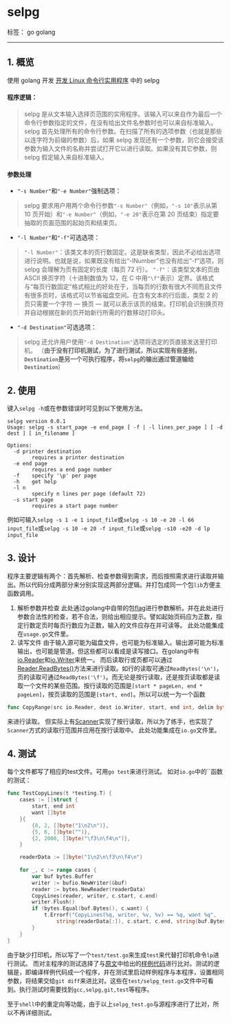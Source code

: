# selpg

标签： go golang

---

## 1. 概览
使用 golang 开发 [开发 Linux 命令行实用程序](https://www.ibm.com/developerworks/cn/linux/shell/clutil/index.html) 中的 selpg

#### 程序逻辑：
> selpg 是从文本输入选择页范围的实用程序。该输入可以来自作为最后一个命令行参数指定的文件，在没有给出文件名参数时也可以来自标准输入。
selpg 首先处理所有的命令行参数。在扫描了所有的选项参数（也就是那些以连字符为前缀的参数）后，如果 selpg 发现还有一个参数，则它会接受该参数为输入文件的名称并尝试打开它以进行读取。如果没有其它参数，则 selpg 假定输入来自标准输入。

#### 参数处理
 - `"-s Number"`和`"-e Number"`强制选项：
 > selpg 要求用户用两个命令行参数`"-s Number"`（例如，`"-s 10"`表示从第 10 页开始）和`"-e Number"`（例如，`"-e 20"`表示在第 20 页结束）指定要抽取的页面范围的起始页和结束页。

 - `"-l Number"`和`"-f"`可选选项：
 > `"-l Number"`：该类文本的页行数固定。这是缺省类型，因此不必给出选项进行说明。也就是说，如果既没有给出“-lNumber”也没有给出“-f”选项，则 selpg 会理解为页有固定的长度（每页 72 行）。
`"-f"`：该类型文本的页由 ASCII 换页字符（十进制数值为 12，在 C 中用`"\f"`表示）定界。该格式与“每页行数固定”格式相比的好处在于，当每页的行数有很大不同而且文件有很多页时，该格式可以节省磁盘空间。在含有文本的行后面，类型 2 的页只需要一个字符 ― 换页 ― 就可以表示该页的结束。打印机会识别换页符并自动根据在新的页开始新行所需的行数移动打印头。

 - `"-d Destination"`可选选项：
 > selpg 还允许用户使用`"-d Destination"`选项将选定的页直接发送至打印机。
（**由于没有打印机测试，为了进行测试，所以实现有些差别，`Destination`是另一个可执行程序，将`selpg`的输出通过管道输给`Destination`**)

## 2. 使用
键入`selpg -h`或在参数错误时可见到以下使用方法。
```
selpg version 0.0.1
Usage: selpg -s start_page -e end_page [ -f | -l lines_per_page ] [ -d dest ] [ in_filename ]

Options:
  -d printer destination
        requires a printer destination
  -e end page
        requires a end page number
  -f    specify '\p' per page
  -h    get help
  -l n
        specify n lines per page (default 72)
  -s start page
        requires a start page number
```
例如可输入`selpg -s 1 -e 1 input_file`或`selpg -s 10 -e 20 -l 66 input_file`或`selpg -s 10 -e 20 -f input_file`或`selpg -s10 -e20 -d lp input_file`

## 3. 设计
程序主要逻辑有两个：首先解析、检查参数得到需求，而后按照需求进行读取并输出。所以代码分成两部分来分别实现这两部分逻辑。并打包成同一个包`lib`方便主函数调用。
 1. 解析参数并检查
 此处通过golang中自带的包[flag](https://golang.org/pkg/flag/)进行参数解析。并在此处进行参数合法性的检查，若不合法，则给出相应提示。譬如起始页码应为正数，指定行数定页时每页行数应为正数，输入的文件应存在并可读等。
此处功能集成在`usage.go`文件里。
 2. 读写文件
 由于输入源可能为磁盘文件，也可能为标准输入。输出源可能为标准输出，也可能是管道。但这些都可以看成是读写接口。在golang中有[io.Reader](https://golang.org/pkg/io/#Reader)和[io.Writer](https://golang.org/pkg/io/#Writer)来统一。
而后读取行或页都可以通过[Reader.ReadBytes()](https://golang.org/pkg/bufio/#Reader.ReadBytes)方法来进行读取。如行的读取可通过`ReadBytes('\n')`，页的读取可通过`ReadBytes('\f')`。而无论是按行读取，还是按页读取都是读取一个文件的某些范围。按行读取的范围是`[start * pageLen, end * pageLen]`，按页读取的范围是`[start, end]`。所以可以统一为一个函数
```go
func CopyRange(src io.Reader, dest io.Writer, start, end int, delim byte) error
```
来进行读取。
但实际上有[Scanner](https://golang.org/pkg/bufio/#Scanner)实现了按行读取，所以为了练手，也实现了`Scanner`方式的读取行范围并应用在按行读取中。
此处功能集成在`io.go`文件里。

## 4. 测试
每个文件都写了相应的test文件。可用`go test`来进行测试。
如对`io.go`中的``函数的测试：
```go
func TestCopyLines(t *testing.T) {
	cases := []struct {
		start, end int
		want []byte
	}{
		{0, 2, []byte("1\n2\n")},
		{5, 6, []byte("")},
		{2, 2000, []byte("\f3\n\f4\n")},
	}

	readerData := []byte("1\n2\n\f3\n\f4\n")
	
	for _, c := range cases {
		var buf bytes.Buffer
		writer := bufio.NewWriter(&buf)
		reader := bytes.NewReader(readerData)
		CopyLines(reader, writer, c.start, c.end)
		writer.Flush()
		if !bytes.Equal(buf.Bytes(), c.want) {
			t.Errorf("CopyLines(%q, writer, %v, %v) == %q, want %q", 
				string(readerData[:]), c.start, c.end, string(buf.Bytes()[:]), string(c.want[:]))
		}
	}
}
```

由于缺少打印机，所以写了一个`test/test.go`来生成`test`来代替打印机命令`lp`进行测试。
而对主程序的测试选择了与[原文](https://www.ibm.com/developerworks/cn/linux/shell/clutil/index.html)中给出的[样例代码](https://www.ibm.com/developerworks/cn/linux/shell/clutil/index.html#artrelatedtopics)进行比对。测试的逻辑是，即编译样例代码成一个程序，并在测试里启动样例程序与本程序，设置相同参数，将结果交给`git diff`来进比对。这些在`test/selpg_test.go`文件中可看到。执行测试时需要找到`gcc,selpg,git,test`等程序。

至于`shell`中的重定向等功能，由于以上`selpg_test.go`与源程序进行了比对，所以不再详细测试。
